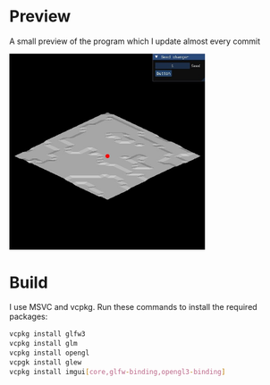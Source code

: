 # Preview
A small preview of the program which I update almost every commit
<p>
    <img src="image.jpg" width="350" title="preview">
</p>

# Build

I use MSVC and vcpkg. Run these commands to install the required packages:

```bash
vcpkg install glfw3
vcpkg install glm
vcpkg install opengl
vcpgk install glew
vcpkg install imgui[core,glfw-binding,opengl3-binding]
```